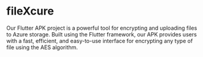 # fileXcure
Our Flutter APK project is a powerful tool for encrypting and uploading files to Azure storage. Built using the Flutter framework, our APK provides users with a fast, efficient, and easy-to-use interface for encrypting any type of file using the AES algorithm.
